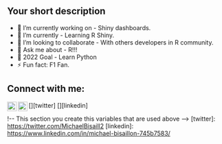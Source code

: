 ## Your short description
- 🔭 I’m currently working on - Shiny dashboards.
- 🌱 I’m currently - Learning R Shiny.
- 👯 I’m looking to collaborate - With others developers in R community.
- 💬 Ask me about - R!!!
- 🥅 2022 Goal - Learn Python
- ⚡ Fun fact: F1 Fan.

## Connect with me:
[<img align="left" alt="codeSTACKr | Twitter" width="22px" src="https://cdn.jsdelivr.net/npm/simple-icons@v3/icons/twitter.svg" />][twitter]
[<img align="left" alt="codeSTACKr | LinkedIn" width="22px" src="https://cdn.jsdelivr.net/npm/simple-icons@v3/icons/linkedin.svg" />][linkedin]
<br />

!-- This section you create this variables that are used above -->
[twitter]: https://twitter.com/MichaelBisaill2
[linkedin]: https://www.linkedin.com/in/michael-bisaillon-745b7583/
